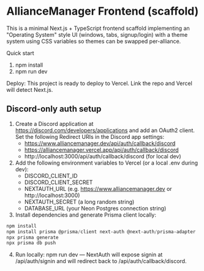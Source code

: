 # AllianceManager Frontend (scaffold)

This is a minimal Next.js + TypeScript frontend scaffold implementing an "Operating System" style UI (windows, tabs, signup/login) with a theme system using CSS variables so themes can be swapped per-alliance.

Quick start

1. npm install
2. npm run dev

Deploy: This project is ready to deploy to Vercel. Link the repo and Vercel will detect Next.js.

## Discord-only auth setup

1. Create a Discord application at https://discord.com/developers/applications and add an OAuth2 client. Set the following Redirect URIs in the Discord app settings:
	- https://www.alliancemanager.dev/api/auth/callback/discord
	- https://alliancemanager.vercel.app/api/auth/callback/discord
	- http://localhost:3000/api/auth/callback/discord (for local dev)
2. Add the following environment variables to Vercel (or a local .env during dev):
	- DISCORD_CLIENT_ID
	- DISCORD_CLIENT_SECRET
	- NEXTAUTH_URL (e.g. https://www.alliancemanager.dev or http://localhost:3000)
	- NEXTAUTH_SECRET (a long random string)
	- DATABASE_URL (your Neon Postgres connection string)
3. Install dependencies and generate Prisma client locally:

```powershell
npm install
npm install prisma @prisma/client next-auth @next-auth/prisma-adapter
npx prisma generate
npx prisma db push
```

4. Run locally: npm run dev — NextAuth will expose signin at /api/auth/signin and will redirect back to /api/auth/callback/discord.

